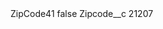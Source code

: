 <?xml version="1.0" encoding="UTF-8"?>
<CustomMetadata xmlns="http://soap.sforce.com/2006/04/metadata" xmlns:xsi="http://www.w3.org/2001/XMLSchema-instance" xmlns:xsd="http://www.w3.org/2001/XMLSchema">
    <label>ZipCode41</label>
    <protected>false</protected>
    <values>
        <field>Zipcode__c</field>
        <value xsi:type="xsd:string">21207</value>
    </values>
</CustomMetadata>
